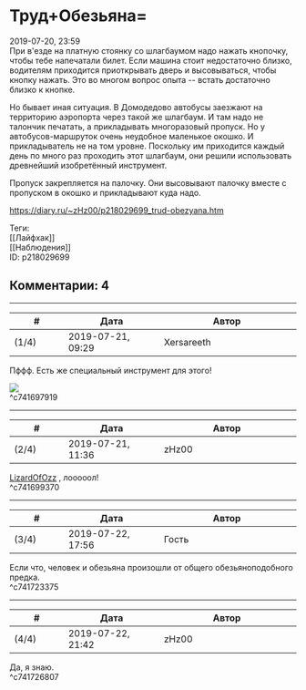 Труд+Обезьяна=
==============

  
2019-07-20, 23:59  
 При в'езде на платную стоянку со шлагбаумом надо нажать кнопочку, чтобы тебе напечатали билет. Если машина стоит недостаточно близко, водителям приходится приоткрывать дверь и высовываться, чтобы кнопку нажать. Это во многом вопрос опыта -- встать достаточно близко к кнопке.   
   
 Но бывает иная ситуация. В Домодедово автобусы заезжают на территорию аэропорта через такой же шлагбаум. И там надо не талончик печатать, а прикладывать многоразовый пропуск. Но у автобусов-маршруток очень неудобное маленькое окошко. И прикладыватель не на том уровне. Поскольку им приходится каждый день по много раз проходить этот шлагбаум, они решили использовать древнейший изобретённый инструмент.   
   
 Пропуск закрепляется на палочку. Они высовывают палочку вместе с пропуском в окошко и прикладывают куда надо.   
  
<https://diary.ru/~zHz00/p218029699_trud-obezyana.htm>  
  
Теги:  
[[Лайфхак]]  
[[Наблюдения]]  
ID: p218029699  


Комментарии: 4
--------------

  


---



|         #         |              Дата              |                     Автор                     |           ID           |
| --- | --- | --- | --- |
| (1/4) | 2019-07-21, 09:29 | Xersareeth | c741697919 |

  
 Пффф. Есть же специальный инструмент для этого!   
   
  ![](https://go3.imgsmail.ru/imgpreview?key=18e1f7bfb42b9530&mb=storage&w=540)    
 ^c741697919

---



|         #         |              Дата              |                     Автор                     |           ID           |
| --- | --- | --- | --- |
| (2/4) | 2019-07-21, 11:36 | zHz00 | c741699370 |

  
  [LizardOfOzz](http://LizardsBurrow.diary.ru "One more night")  , лооооол!   
 ^c741699370

---



|         #         |              Дата              |                     Автор                     |           ID           |
| --- | --- | --- | --- |
| (3/4) | 2019-07-22, 17:56 | Гость | c741723375 |

  
  Если что, человек и обезьяна произошли от общего обезьяноподобного предка.    
 ^c741723375

---



|         #         |              Дата              |                     Автор                     |           ID           |
| --- | --- | --- | --- |
| (4/4) | 2019-07-22, 21:42 | zHz00 | c741726807 |

  
 Да, я знаю.   
 ^c741726807